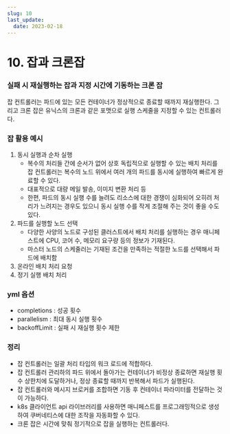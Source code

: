 ```yaml
---
slug: 10
last_update:
  date: 2023-02-18
---
```


# 10. 잡과 크론잡

### 실패 시 재실행하는 잡과 지정 시간에 기동하는 크론 잡

잡 컨트롤러는 파드에 있는 모든 컨테이너가 정상적으로 종료할 때까지 재실행한다. 그리고 크론 잡은 유닉스의 크론과 같은 포맷으로 실행 스케줄을 지정할 수 있는 컨트롤러다.

### 잡 활용 예시

1. 동시 실행과 순차 실행
   - 복수의 처리들 간에 순서가 없어 상호 독립적으로 실행할 수 있는 배치 처리를 잡 컨트롤러는 복수의 노드 위에서 여러 개의 파드를 동시에 실행하여 빠르게 완료할 수 있다.
   - 대표적으로 대량 메일 발송, 이미지 변환 처리 등
   - 한편, 파드의 동시 실행 수를 늘려도 리소스에 대한 경쟁이 심화되어 오히려 처리가 느려지는 경우도 있으니 동시 실행 수를 작게 조절해 주는 것이 좋을 수도 있다.
2. 파드를 실행할 노드 선택
   - 다양한 사양의 노드로 구성된 클러스트에서 배치 처리를 실행하는 경우 매니페스트에 CPU, 코어 수, 메모리 요구량 등의 정보가 기재된다.
   - 마스터 노드의 스케줄러는 기재된 조건을 만족하는 적절한 노드를 선택해서 파드에 배치함
3. 온라인 배치 처리 요청
4. 정기 실행 배치 처리

### yml 옵션

- completions : 성공 횟수
- parallelism : 최대 동시 실행 횟수
- backoffLimit : 실패 시 재실행 횟수 제한

### 정리

- 잡 컨트롤러는 일괄 처리 타입의 워크 로드에 적합하다.
- 잡 컨트롤러 관리하의 파드 위에서 돌아가는 컨테이너가 비정상 종료하면 재실행 횟수 상한치에 도달하거나, 정상 종료할 때까지 반복해서 파드가 실행된다.
- 잡 컨트롤러와 메시지 브로커를 조합하면 기동 후 컨테이너 파라미터를 전달하는 것이 가능하다.
- k8s 클라이언트 api 라이브러리를 사용하면 매니페스트를 프로그래밍적으로 생성하여 쿠버네티스에 대한 조작을 자동화할 수 있다.
- 크론 잡은 시간에 맞춰 정기적으로 잡을 실행하는 컨트롤러다.
